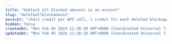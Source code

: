 ```yaml
---
title: "Unblock all blocked amounts in an account"
slug: "deleteallblockamount"
excerpt: "<h4>1 credit per API call, 1 credit for each deleted blockage. 1 API call + 2 blockages  = 3 credits.</h4><br/><p>Unblocks previously blocked amounts in an account. Increases the available balance in the account where the amount was blocked.</p>"
hidden: false
createdAt: "Mon Feb 05 2024 11:38:10 GMT+0000 (Coordinated Universal Time)"
updatedAt: "Mon Feb 05 2024 11:38:10 GMT+0000 (Coordinated Universal Time)"
---
```

